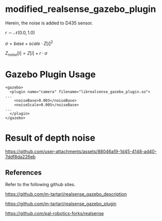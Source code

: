 # modified_realsense_gazebo_plugin

Herein, the noise is added to D435 sensor.

${r\sim \mathcal{N}(0.0, 1.0)}$

${\sigma} = base + scale \cdot {Z[i]^2}$

${Z_{noise}}[i] = Z[i] + r\cdot{\sigma}$

# Gazebo Plugin Usage

```
<gazebo>
  <plugin name="camera" filename="librealsense_gazebo_plugin.so">
...
    <noiseBase>0.003</noiseBase>
    <noiseScale>0.005</noiseBase>
...
  </plugin>
</gazebo>
```

# Result of depth noise

https://github.com/user-attachments/assets/88046a19-1d45-4148-ad40-7ddf8da226eb

## References

Refer to the following github sites.

https://github.com/m-tartari/realsense_gazebo_description

https://github.com/m-tartari/realsense_gazebo_plugin

https://github.com/pal-robotics-forks/realsense